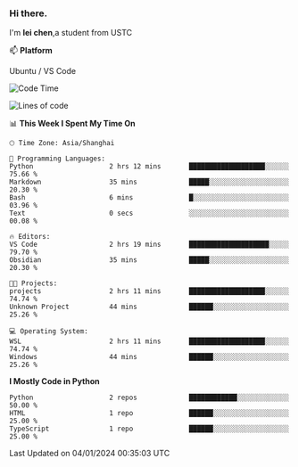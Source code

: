 ### Hi there.
I'm **lei chen**,a student from USTC

📫 **Platform**

Ubuntu / VS Code

<!--START_SECTION:waka-->
![Code Time](http://img.shields.io/badge/Code%20Time-156%20hrs-blue)

![Lines of code](https://img.shields.io/badge/From%20Hello%20World%20I%27ve%20Written-12.0%20thousand%20lines%20of%20code-blue)

📊 **This Week I Spent My Time On** 

```text
🕑︎ Time Zone: Asia/Shanghai

💬 Programming Languages: 
Python                   2 hrs 12 mins       ███████████████████░░░░░░   75.66 % 
Markdown                 35 mins             █████░░░░░░░░░░░░░░░░░░░░   20.30 % 
Bash                     6 mins              █░░░░░░░░░░░░░░░░░░░░░░░░   03.96 % 
Text                     0 secs              ░░░░░░░░░░░░░░░░░░░░░░░░░   00.08 % 

🔥 Editors: 
VS Code                  2 hrs 19 mins       ████████████████████░░░░░   79.70 % 
Obsidian                 35 mins             █████░░░░░░░░░░░░░░░░░░░░   20.30 % 

🐱‍💻 Projects: 
projects                 2 hrs 11 mins       ███████████████████░░░░░░   74.74 % 
Unknown Project          44 mins             ██████░░░░░░░░░░░░░░░░░░░   25.26 % 

💻 Operating System: 
WSL                      2 hrs 11 mins       ███████████████████░░░░░░   74.74 % 
Windows                  44 mins             ██████░░░░░░░░░░░░░░░░░░░   25.26 % 
```

**I Mostly Code in Python** 

```text
Python                   2 repos             ████████████░░░░░░░░░░░░░   50.00 % 
HTML                     1 repo              ██████░░░░░░░░░░░░░░░░░░░   25.00 % 
TypeScript               1 repo              ██████░░░░░░░░░░░░░░░░░░░   25.00 % 
```




 Last Updated on 04/01/2024 00:35:03 UTC
<!--END_SECTION:waka-->
